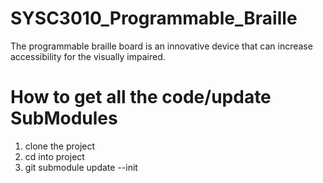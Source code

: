# SYSC3010_Programmable_Braille
The programmable braille board is an innovative device that can increase accessibility for the visually impaired.
# How to get all the code/update SubModules
  1. clone the project
  2. cd into project
  3. git submodule update --init

